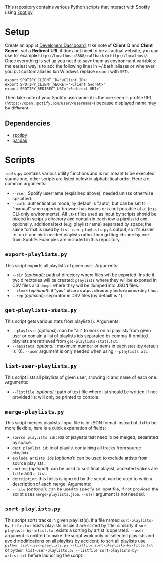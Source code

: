 This repository contains various Python scripts that interact with Spotify using [Spotipy](https://spotipy.readthedocs.io/).

# Setup
Create an app at [Developers Dashboard](https://developer.spotify.com/dashboard/), take note of **Client ID** and **Client Secret**, set a **Redirect URI**: it does not need to be an actual website, you can use for example `http://localhost:8888/callback` or `http://localhost/`. Once everything is set up you need to save them as environment variables: the easiest way is to add the following lines in ~/.bash_aliases or wherever you put custom aliases (on Windows replace `export` with `SET`).
```
export SPOTIPY_CLIENT_ID='<Client ID>'
export SPOTIPY_CLIENT_SECRET='<Client Secret>'
export SPOTIPY_REDIRECT_URI='<Redirect URI>'
```
Then take note of your Spotify username: it is the one seen in profile URL (`https://open.spotify.com/user/<username>`) because displayed name may be different.

## Dependencies
- [spotipy](https://spotipy.readthedocs.io/)
- [pandas](https://pandas.pydata.org/)

# Scripts
`tools.py` contains various utility functions and is not meant to be executed standalone, other scripts are listed below in alphabetical order. Here are common arguments:
- `--user`: Spotify username (explained above), needed unless otherwise specified.
- `--auth`: authentication mode, by default is "auto", but can be set to "manual" when opening browser has issues or is not possible at all (e.g. CLI-only environments).
All `.txt` files used as input by scripts should be placed in script's directory and contain in each row a playlist id and, optionally, additional text (e.g. playlist name) separated by space; the same format is used by `list-user-playlists.py`'s output, so it's easier to run it and pick needed playlists rather than getting ids one by one from Spotify. Examples are included in this repository.

## `export-playlists.py`
This script exports all playlists of given user. Arguments:
- `--dir` (_optional_): path of directory where files will be exported. Inside it two directories will be created: `playlists` where they will be exported in CSV files and `dumps` where they will be dumped into JSON files.
- `--clear` (_optional_): if "yes" clears output directory before exporting files.
- `--sep` (_optional_): separator in CSV files (by default is `^`).

## `get-playlists-stats.py`
This script gets various stats from playlist(s). Arguments:
- `--playlists` (_optional_): can be "all" to work on all playlists from given user or contain a list of playlists ids separated by comma. If omitted playlists are retrieved from `get-playlists-stats.txt`.
- `--maxstats` (_optional_): maximum number of items in each stat (by default is 10).
`--user` argument is only needed when using `--playlists all`.

## `list-user-playlists.py`
This script lists all playlists of given user, showing id and name of each one. Arguments:
- `--listfile` (_optional_): path of text file where list should be written, if not provided list will only be printed to console.

## `merge-playlists.py`
This script merges playlists. Input file is in JSON format instead of .txt to be more flexible, here is a quick explanation of fields:
- `source playlists ids`: ids of playlists that need to be merged, separated by space.
- `dest playlist id`: id of playlist containing all tracks from source playlists.
- `exclude artists ids` (_optional_): can be used to exclude artists from source playlists.
- `sorting` (_optional_): can be used to sort final playlist, accepted values are `title` and `artist`.
- `description`: this fields is ignored by the script, can be used to write a description of each merge.
Arguments:
- `--file` (_optional_): can be used to specify an input file, if not provided the script uses `merge-playlists.json`.
`--user` argument is not needed.

## `sort-playlists.py`
This script sorts tracks in given playlist(s). If a file named `sort-playlists-by-title.txt` exists playlists inside it are sorted by title; similarly if `sort-playlists-by-artist.txt` exists a sorting by artist is operated. `--user` argument is omitted to make the script work only on selected playlists and avoid modifications on all playlists by accident; to sort all playlists use `python list-user-playlists.py --listfile sort-playlists-by-title.txt` or `python list-user-playlists.py --listfile sort-playlists-by-artist.txt` before launching the script.
